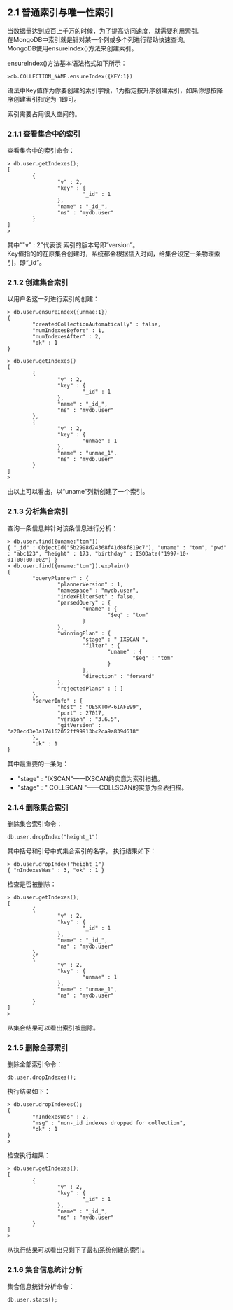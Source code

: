 ## 2.1 普通索引与唯一性索引

当数据量达到成百上千万的时候，为了提高访问速度，就需要利用索引。  
在MongoDB中索引就是针对某一个列或多个列进行帮助快速查询。  
MongoDB使用ensureIndex()方法来创建索引。  

ensureIndex()方法基本语法格式如下所示：  

    >db.COLLECTION_NAME.ensureIndex({KEY:1})

语法中Key值作为你要创建的索引字段，1为指定按升序创建索引，如果你想按降序创建索引指定为-1即可。  

索引需要占用很大空间的。  

### 2.1.1 查看集合中的索引  

查看集合中的索引命令：  

    > db.user.getIndexes();
    [
            {
                    "v" : 2,
                    "key" : {
                            "_id" : 1
                    },
                    "name" : "_id_",
                    "ns" : "mydb.user"
            }
    ]
    >

其中“"v" : 2”代表该 索引的版本号即“version”。  
Key值指的的在原集合创建时，系统都会根据插入时间，给集合设定一条物理索引，即“\_id”。  

### 2.1.2 创建集合索引

以用户名这一列进行索引的创建：  

    > db.user.ensureIndex({unmae:1})
    {
            "createdCollectionAutomatically" : false,
            "numIndexesBefore" : 1,
            "numIndexesAfter" : 2,
            "ok" : 1
    }

    > db.user.getIndexes()
    [
            {
                    "v" : 2,
                    "key" : {
                            "_id" : 1
                    },
                    "name" : "_id_",
                    "ns" : "mydb.user"
            },
            {
                    "v" : 2,
                    "key" : {
                            "unmae" : 1
                    },
                    "name" : "unmae_1",
                    "ns" : "mydb.user"
            }
    ]
    >

由以上可以看出，以“uname”列新创建了一个索引。

### 2.1.3 分析集合索引

查询一条信息并针对该条信息进行分析：

    > db.user.find({uname:"tom"})
    { "_id" : ObjectId("5b2998d24368f41d08f819c7"), "uname" : "tom", "pwd" : "abc123", "height" : 173, "birthday" : ISODate("1997-10-01T00:00:00Z") }
    > db.user.find({uname:"tom"}).explain()
    {
            "queryPlanner" : {
                    "plannerVersion" : 1,
                    "namespace" : "mydb.user",
                    "indexFilterSet" : false,
                    "parsedQuery" : {
                            "uname" : {
                                    "$eq" : "tom"
                            }
                    },
                    "winningPlan" : {
                            "stage" : " IXSCAN ",
                            "filter" : {
                                    "uname" : {
                                            "$eq" : "tom"
                                    }
                            },
                            "direction" : "forward"
                    },
                    "rejectedPlans" : [ ]
            },
            "serverInfo" : {
                    "host" : "DESKTOP-6IAFE99",
                    "port" : 27017,
                    "version" : "3.6.5",
                    "gitVersion" : "a20ecd3e3a174162052ff99913bc2ca9a839d618"
            },
            "ok" : 1
    }

其中最重要的一条为：
* "stage" : "IXSCAN"——IXSCAN的实意为索引扫描。
* "stage" : " COLLSCAN "——COLLSCAN的实意为全表扫描。

### 2.1.4 删除集合索引

删除集合索引命令：

    db.user.dropIndex("height_1")

其中括号和引号中式集合索引的名字。
执行结果如下：

    > db.user.dropIndex("height_1")
    { "nIndexesWas" : 3, "ok" : 1 }

检查是否被删除：  

    > db.user.getIndexes();
    [
            {
                    "v" : 2,
                    "key" : {
                            "_id" : 1
                    },
                    "name" : "_id_",
                    "ns" : "mydb.user"
            },
            {
                    "v" : 2,
                    "key" : {
                            "unmae" : 1
                    },
                    "name" : "unmae_1",
                    "ns" : "mydb.user"
            }
    ]
    >

从集合结果可以看出索引被删除。

### 2.1.5 删除全部索引

删除全部索引命令：

    db.user.dropIndexes();

执行结果如下：

    > db.user.dropIndexes();
    {
            "nIndexesWas" : 2,
            "msg" : "non-_id indexes dropped for collection",
            "ok" : 1
    }
    >

检查执行结果：

    > db.user.getIndexes();
    [
            {
                    "v" : 2,
                    "key" : {
                            "_id" : 1
                    },
                    "name" : "_id_",
                    "ns" : "mydb.user"
            }
    ]
    >

从执行结果可以看出只剩下了最初系统创建的索引。

### 2.1.6 集合信息统计分析

集合信息统计分析命令：

    db.user.stats();
